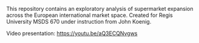 This repository contains an exploratory analysis of supermarket expansion across the European international market space.
Created for Regis University MSDS 670 under instruction from John Koenig.

Video presentation: https://youtu.be/aQ3ECQNvgws

